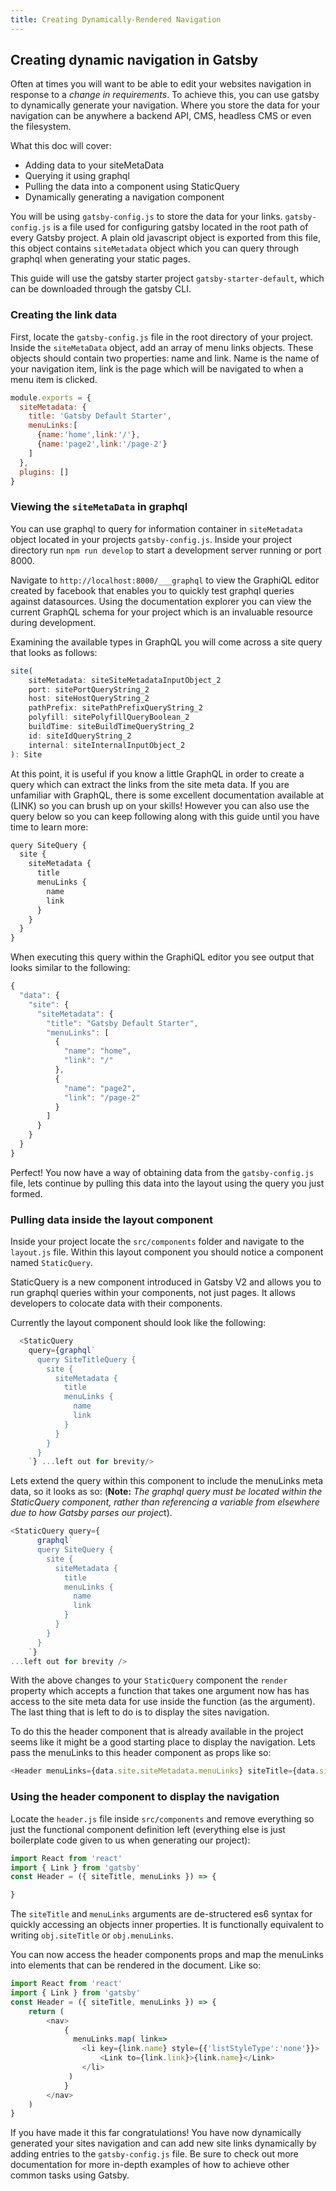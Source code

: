 ```yaml
---
title: Creating Dynamically-Rendered Navigation
---
```



## Creating dynamic navigation in Gatsby

Often at times you will want to be able to edit your websites navigation in response to a *change in requirements*. To achieve this, you can use gatsby to dynamically generate your navigation. Where you store the data for your navigation can be anywhere a backend API, CMS, headless CMS or even the filesystem.

What this doc will cover:

 - Adding data to your siteMetaData
 - Querying it using graphql
 - Pulling the data into a component using StaticQuery
 - Dynamically generating a navigation component

You will be using `gatsby-config.js` to store the data for your links. `gatsby-config.js` is a file used for configuring gatsby located in the root path of every Gatsby project. A plain old javascript object is exported from this file, this object contains `siteMetadata` object which you can query through graphql when generating your static pages. 

This guide will use the gatsby starter project  `gatsby-starter-default`, which can be downloaded through the gatsby CLI.  

### Creating the link data
First, locate the `gatsby-config.js` file in the root directory of your project. Inside the `siteMetaData` object, add an array of menu links objects. These objects should contain two properties: name and link. Name is the name of your navigation item, link is the page which will be navigated to when a menu item is clicked.
```js
module.exports = {
  siteMetadata: {
    title: 'Gatsby Default Starter',
    menuLinks:[
      {name:'home',link:'/'},
      {name:'page2',link:'/page-2'}
    ]
  },
  plugins: []
}
```
### Viewing the `siteMetaData` in graphql

You can use graphql to query for information container in  `siteMetadata` object located in your projects `gatsby-config.js`. Inside your project directory run `npm run develop` to start a development server running or port 8000.

Navigate to `http://localhost:8000/___graphql` to view the GraphiQL editor created by facebook that enables you to quickly test graphql queries against datasources. Using the documentation explorer you can view the current GraphQL schema for your project which is an invaluable resource during development.

Examining the available types in GraphQL you will come across a site query that looks as follows:

```js
site(
    siteMetadata: siteSiteMetadataInputObject_2
    port: sitePortQueryString_2
    host: siteHostQueryString_2
    pathPrefix: sitePathPrefixQueryString_2
    polyfill: sitePolyfillQueryBoolean_2
    buildTime: siteBuildTimeQueryString_2
    id: siteIdQueryString_2
    internal: siteInternalInputObject_2
): Site
```
At this point, it is useful if you know a little GraphQL in order to create a query which can extract the links from the site meta data. If you are unfamiliar with GraphQL, there is some excellent documentation available at (LINK) so you can brush up on your skills! However you can also use the query below so you can keep following along with this guide until you have time to learn more:
```js
query SiteQuery {
  site {
    siteMetadata {
      title
      menuLinks {
        name
        link
      }
    }
  }
}
``` 
When executing this query within the GraphiQL editor you see output that looks similar to the following:
```js
{
  "data": {
    "site": {
      "siteMetadata": {
        "title": "Gatsby Default Starter",
        "menuLinks": [
          {
            "name": "home",
            "link": "/"
          },
          {
            "name": "page2",
            "link": "/page-2"
          }
        ]
      }
    }
  }
}
```

Perfect! You now have a way of obtaining data from the `gatsby-config.js` file,  lets continue by pulling this data into the layout using the query you just formed.

### Pulling data inside the layout component
Inside your project locate the `src/components` folder and navigate to the `layout.js` file. Within this layout component you should notice a component named `StaticQuery`. 

StaticQuery is a new component introduced in Gatsby V2 and allows you to run graphql queries within your components, not just pages. It allows developers to colocate data with their components.

Currently the layout component should look like the following:
```js
  <StaticQuery
    query={graphql`
      query SiteTitleQuery {
        site {
          siteMetadata {
            title
            menuLinks {
              name
              link
            }
          }
        }
      }
    `} ...left out for brevity/>
```

Lets extend the query within this component to include the menuLinks meta data, so it looks as so: (**Note:** *The graphql query must be located within the StaticQuery component, rather than referencing a variable from elsewhere due to how Gatsby parses our projec*t).
```js
<StaticQuery query={
      graphql`
      query SiteQuery {
        site {
          siteMetadata {
            title
            menuLinks {
              name
              link
            }
          }
        }
      }
    `} 
...left out for brevity />
```
With the above changes to your `StaticQuery` component the  `render` property which accepts a function that takes one argument now has  has access to the site meta data for use inside the function (as the argument). The last thing that is left to do is to display the sites navigation.

To do this the header component that is already available in the project seems like it might be a good starting place to display the navigation. Lets pass the menuLinks to this header component as props like so:
```js
<Header menuLinks={data.site.siteMetadata.menuLinks} siteTitle={data.site.siteMetadata.title}/>
```

### Using the header component to display the navigation
Locate the `header.js` file inside `src/components` and remove everything so  just the functional component definition left (everything else is just boilerplate code given to us when generating our project):
```js
import React from 'react'
import { Link } from 'gatsby'
const Header = ({ siteTitle, menuLinks }) => {

}
```
The `siteTitle` and `menuLinks` arguments are de-structered es6 syntax for quickly accessing an objects inner properties. It is functionally equivalent to writing `obj.siteTitle` or `obj.menuLinks`.

You can now access the header components props and map the menuLinks into elements that can be rendered in the document. Like so:
```js
import React from 'react'
import { Link } from 'gatsby'
const Header = ({ siteTitle, menuLinks }) => {
	return (
		<nav>
		    {
		      menuLinks.map( link=>
			    <li key={link.name} style={{'listStyleType':'none'}}>
				    <Link to={link.link}>{link.name}</Link>
			    </li>
			 )
		    }
		</nav>
    )
}
```
If you have made it this far congratulations! You have now dynamically generated your sites navigation and can add new site links dynamically by adding entries to the `gatsby-config.js` file. Be sure to check out more documentation for more in-depth examples of how to achieve other common tasks using Gatsby.






